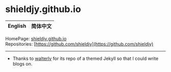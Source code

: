 # shieldjy.github.io

| **English** | 简体中文 |
|---|---|

HomePage: [shieldjy.github.io](shieldjy.github.io)  
Repositories: [https://github.com/shieldjy](https://github.com/shieldjy)  

---

* Thanks to [walterlv](walterlv.github.io) for its repo of a themed Jekyll so that I could write blogs on.
